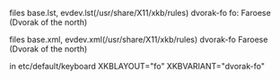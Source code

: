 files base.lst, evdev.lst(/usr/share/X11/xkb/rules)
  dvorak-fo       fo: Faroese (Dvorak of the north)


files base.xml, evdev.xml(/usr/share/X11/xkb/rules)
        <variant>
          <configItem>
            <name>dvorak-fo</name>
            <description>Faroese (Dvorak of the north)</description>
          </configItem>
        </variant>


in etc/default/keyboard
XKBLAYOUT="fo"
XKBVARIANT="dvorak-fo"
